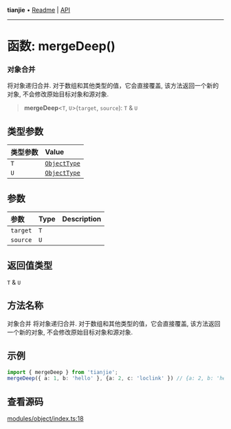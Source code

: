 **tianjie** • [Readme](../README.md) \| [API](../globals.md)

***

# 函数: mergeDeep()

### 对象合并
将对象递归合并. 对于数组和其他类型的值，它会直接覆盖, 该方法返回一个新的对象, 不会修改原始目标对象和源对象.

<a id="undefined" name="undefined"></a>

> **mergeDeep**\<`T`, `U`\>(`target`, `source`): `T` & `U`

## 类型参数

| 类型参数 | Value |
| :------ | :------ |
| `T` | [`ObjectType`](../type-aliases/ObjectType.md) |
| `U` | [`ObjectType`](../type-aliases/ObjectType.md) |

## 参数

| 参数 | Type | Description |
| :------ | :------ | :------ |
| `target` | `T` |  |
| `source` | `U` |  |

## 返回值类型

`T` & `U`

## 方法名称

对象合并
将对象递归合并. 对于数组和其他类型的值，它会直接覆盖, 该方法返回一个新的对象, 不会修改原始目标对象和源对象.

## 示例

```ts
import { mergeDeep } from 'tianjie';
mergeDeep({ a: 1, b: 'hello' }, {a: 2, c: 'loclink' }) // {a: 2, b: 'hello', c: 'loclink'}

```

## 查看源码

[modules/object/index.ts:18](https://github.com/hacxy/tianjie/blob/3a3f9f626d27cf04a1fdcea3cadef8bda0e494f2/src/modules/object/index.ts#L18)
